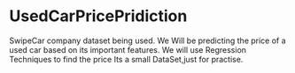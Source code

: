 # UsedCarPricePridiction
SwipeCar company dataset being used.
We Will be predicting the price of a used car based on its important features.
We will use Regression Techniques to find the price
Its a small DataSet,just for practise.
